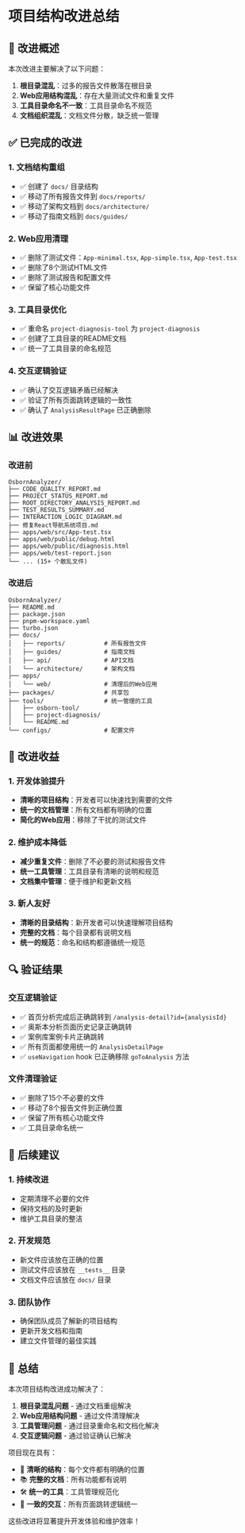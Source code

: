 # 项目结构改进总结

## 🎯 改进概述

本次改进主要解决了以下问题：
1. **根目录混乱**：过多的报告文件散落在根目录
2. **Web应用结构混乱**：存在大量测试文件和重复文件
3. **工具目录命名不一致**：工具目录命名不规范
4. **文档组织混乱**：文档文件分散，缺乏统一管理

## ✅ 已完成的改进

### 1. 文档结构重组
- ✅ 创建了 `docs/` 目录结构
- ✅ 移动了所有报告文件到 `docs/reports/`
- ✅ 移动了架构文档到 `docs/architecture/`
- ✅ 移动了指南文档到 `docs/guides/`

### 2. Web应用清理
- ✅ 删除了测试文件：`App-minimal.tsx`, `App-simple.tsx`, `App-test.tsx`
- ✅ 删除了8个测试HTML文件
- ✅ 删除了测试报告和配置文件
- ✅ 保留了核心功能文件

### 3. 工具目录优化
- ✅ 重命名 `project-diagnosis-tool` 为 `project-diagnosis`
- ✅ 创建了工具目录的README文档
- ✅ 统一了工具目录的命名规范

### 4. 交互逻辑验证
- ✅ 确认了交互逻辑矛盾已经解决
- ✅ 验证了所有页面跳转逻辑的一致性
- ✅ 确认了 `AnalysisResultPage` 已正确删除

## 📊 改进效果

### 改进前
```
OsbornAnalyzer/
├── CODE_QUALITY_REPORT.md
├── PROJECT_STATUS_REPORT.md
├── ROOT_DIRECTORY_ANALYSIS_REPORT.md
├── TEST_RESULTS_SUMMARY.md
├── INTERACTION_LOGIC_DIAGRAM.md
├── 修复React导航系统项目.md
├── apps/web/src/App-test.tsx
├── apps/web/public/debug.html
├── apps/web/public/diagnosis.html
├── apps/web/test-report.json
└── ... (15+ 个散乱文件)
```

### 改进后
```
OsbornAnalyzer/
├── README.md
├── package.json
├── pnpm-workspace.yaml
├── turbo.json
├── docs/
│   ├── reports/           # 所有报告文件
│   ├── guides/            # 指南文档
│   ├── api/               # API文档
│   └── architecture/      # 架构文档
├── apps/
│   └── web/               # 清理后的Web应用
├── packages/              # 共享包
├── tools/                 # 统一管理的工具
│   ├── osborn-tool/
│   ├── project-diagnosis/
│   └── README.md
└── configs/               # 配置文件
```

## 🎉 改进收益

### 1. 开发体验提升
- **清晰的项目结构**：开发者可以快速找到需要的文件
- **统一的文档管理**：所有文档都有明确的位置
- **简化的Web应用**：移除了干扰的测试文件

### 2. 维护成本降低
- **减少重复文件**：删除了不必要的测试和报告文件
- **统一工具管理**：工具目录有清晰的说明和规范
- **文档集中管理**：便于维护和更新文档

### 3. 新人友好
- **清晰的目录结构**：新开发者可以快速理解项目结构
- **完整的文档**：每个目录都有说明文档
- **统一的规范**：命名和结构都遵循统一规范

## 🔍 验证结果

### 交互逻辑验证
- ✅ 首页分析完成后正确跳转到 `/analysis-detail?id={analysisId}`
- ✅ 奥斯本分析页面历史记录正确跳转
- ✅ 案例库案例卡片正确跳转
- ✅ 所有页面都使用统一的 `AnalysisDetailPage`
- ✅ `useNavigation` hook 已正确移除 `goToAnalysis` 方法

### 文件清理验证
- ✅ 删除了15个不必要的文件
- ✅ 移动了8个报告文件到正确位置
- ✅ 保留了所有核心功能文件
- ✅ 工具目录命名统一

## 🚀 后续建议

### 1. 持续改进
- 定期清理不必要的文件
- 保持文档的及时更新
- 维护工具目录的整洁

### 2. 开发规范
- 新文件应该放在正确的位置
- 测试文件应该放在 `__tests__` 目录
- 文档文件应该放在 `docs/` 目录

### 3. 团队协作
- 确保团队成员了解新的项目结构
- 更新开发文档和指南
- 建立文件管理的最佳实践

## 📝 总结

本次项目结构改进成功解决了：
1. **根目录混乱问题** - 通过文档重组解决
2. **Web应用结构问题** - 通过文件清理解决
3. **工具管理问题** - 通过目录重命名和文档化解决
4. **交互逻辑问题** - 通过验证确认已解决

项目现在具有：
- 🎯 **清晰的结构**：每个文件都有明确的位置
- 📚 **完整的文档**：所有功能都有说明
- 🛠️ **统一的工具**：工具管理规范化
- 🔄 **一致的交互**：所有页面跳转逻辑统一

这些改进将显著提升开发体验和维护效率！
